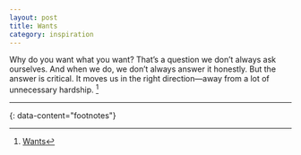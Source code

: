 ```yaml
---
layout: post
title: Wants
category: inspiration
---
```


Why do you want what you want? That’s a question we don’t always ask ourselves. And when we do, we don’t always answer it honestly. But the answer is critical. It moves us in the right direction—away from a lot of unnecessary hardship. [^1]

---
{: data-content="footnotes"}

[^1]: [Wants](https://livingwithconfidence.net/2024/01/26/wants/)
